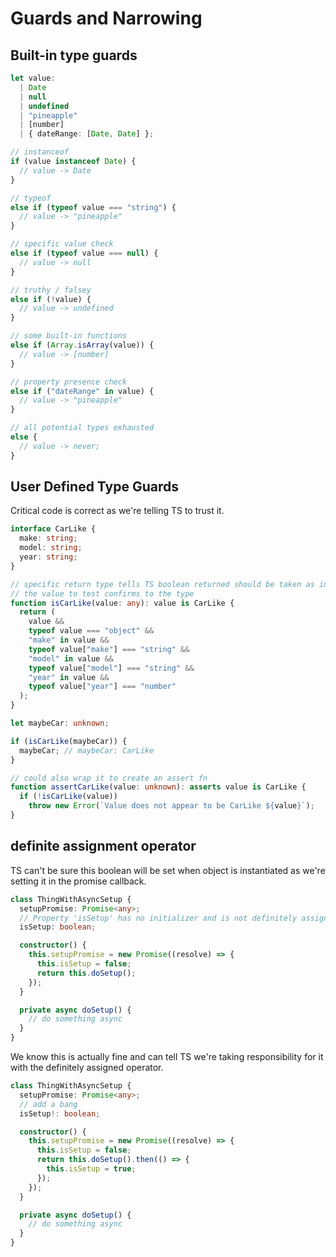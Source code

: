 # Guards and Narrowing

## Built-in type guards

```ts
let value:
  | Date
  | null
  | undefined
  | "pineapple"
  | [number]
  | { dateRange: [Date, Date] };

// instanceof
if (value instanceof Date) {
  // value -> Date
}

// typeof
else if (typeof value === "string") {
  // value -> "pineapple"
}

// specific value check
else if (typeof value === null) {
  // value -> null
}

// truthy / falsey
else if (!value) {
  // value -> undefined
}

// some built-in functions
else if (Array.isArray(value)) {
  // value -> [number]
}

// property presence check
else if ("dateRange" in value) {
  // value -> "pineapple"
}

// all potential types exhausted
else {
  // value -> never;
}
```

## User Defined Type Guards

Critical code is correct as we're telling TS to trust it.

```ts
interface CarLike {
  make: string;
  model: string;
  year: string;
}

// specific return type tells TS boolean returned should be taken as indication of whether
// the value to test confirms to the type
function isCarLike(value: any): value is CarLike {
  return (
    value &&
    typeof value === "object" &&
    "make" in value &&
    typeof value["make"] === "string" &&
    "model" in value &&
    typeof value["model"] === "string" &&
    "year" in value &&
    typeof value["year"] === "number"
  );
}

let maybeCar: unknown;

if (isCarLike(maybeCar)) {
  maybeCar; // maybeCar: CarLike
}

// could also wrap it to create an assert fn
function assertCarLike(value: unknown): asserts value is CarLike {
  if (!isCarLike(value))
    throw new Error(`Value does not appear to be CarLike ${value}`);
}
```

## definite assignment operator

TS can't be sure this boolean will be set when object is instantiated as we're setting it in the promise callback.

```ts
class ThingWithAsyncSetup {
  setupPromise: Promise<any>;
  // Property 'isSetup' has no initializer and is not definitely assigned in the constructor.ts(2564)
  isSetup: boolean;

  constructor() {
    this.setupPromise = new Promise((resolve) => {
      this.isSetup = false;
      return this.doSetup();
    });
  }

  private async doSetup() {
    // do something async
  }
}
```

We know this is actually fine and can tell TS we're taking responsibility for it with the definitely assigned operator.

```ts
class ThingWithAsyncSetup {
  setupPromise: Promise<any>;
  // add a bang
  isSetup!: boolean;

  constructor() {
    this.setupPromise = new Promise((resolve) => {
      this.isSetup = false;
      return this.doSetup().then(() => {
        this.isSetup = true;
      });
    });
  }

  private async doSetup() {
    // do something async
  }
}
```
